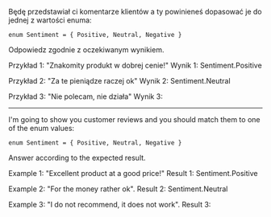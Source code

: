 Będę przedstawiał ci komentarze klientów a ty powinieneś dopasować je do jednej z wartości enuma:

`enum Sentiment = { Positive, Neutral, Negative }`

Odpowiedz zgodnie z oczekiwanym wynikiem.

Przykład 1: "Znakomity produkt w dobrej cenie!"
Wynik 1: Sentiment.Positive

Przykład 2: "Za te pieniądze raczej ok"
Wynik 2: Sentiment.Neutral

Przykład 3: "Nie polecam, nie działa"
Wynik 3: 

---

I'm going to show you customer reviews and you should match them to one of the enum values:

`enum Sentiment = { Positive, Neutral, Negative }`

Answer according to the expected result.

Example 1: "Excellent product at a good price!"
Result 1: Sentiment.Positive

Example 2: "For the money rather ok".
Result 2: Sentiment.Neutral

Example 3: "I do not recommend, it does not work".
Result 3: